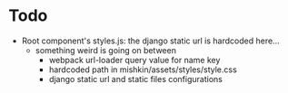 # Todo

- Root component's styles.js: the django static url is hardcoded here...
    - something weird is going on between
        - webpack url-loader query value for name key
        - hardcoded path in mishkin/assets/styles/style.css
        - django static url and static files configurations

